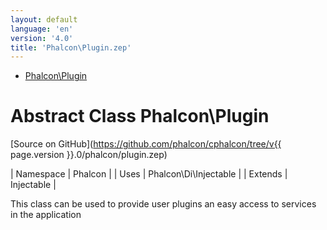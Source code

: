 ```yaml
---
layout: default
language: 'en'
version: '4.0'
title: 'Phalcon\Plugin.zep'
---
```


* [Phalcon\Plugin](#plugin)
        
<h1 id="plugin">Abstract Class Phalcon\Plugin</h1>

[Source on GitHub](https://github.com/phalcon/cphalcon/tree/v{{ page.version }}.0/phalcon/plugin.zep)

| Namespace  | Phalcon |
| Uses       | Phalcon\Di\Injectable |
| Extends    | Injectable |

This class can be used to provide user plugins an easy access to services
in the application

